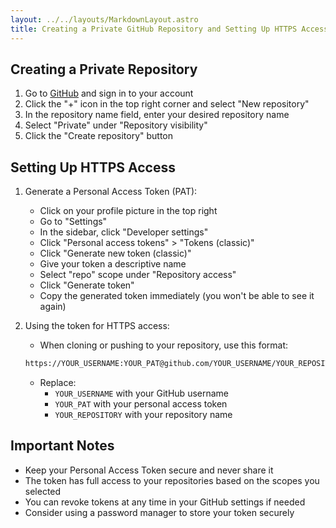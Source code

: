 ```yaml
---
layout: ../../layouts/MarkdownLayout.astro
title: Creating a Private GitHub Repository and Setting Up HTTPS Access
---
```





## Creating a Private Repository

1. Go to [GitHub](https://github.com) and sign in to your account
2. Click the "+" icon in the top right corner and select "New repository"
3. In the repository name field, enter your desired repository name
4. Select "Private" under "Repository visibility"
5. Click the "Create repository" button

## Setting Up HTTPS Access

1. Generate a Personal Access Token (PAT):
   - Click on your profile picture in the top right
   - Go to "Settings"
   - In the sidebar, click "Developer settings"
   - Click "Personal access tokens" > "Tokens (classic)"
   - Click "Generate new token (classic)"
   - Give your token a descriptive name
   - Select "repo" scope under "Repository access"
   - Click "Generate token"
   - Copy the generated token immediately (you won't be able to see it again)

2. Using the token for HTTPS access:
   - When cloning or pushing to your repository, use this format:
   ```bash
   https://YOUR_USERNAME:YOUR_PAT@github.com/YOUR_USERNAME/YOUR_REPOSITORY.git
   ```

   - Replace:
     - `YOUR_USERNAME` with your GitHub username
     - `YOUR_PAT` with your personal access token
     - `YOUR_REPOSITORY` with your repository name


## Important Notes

- Keep your Personal Access Token secure and never share it
- The token has full access to your repositories based on the scopes you selected
- You can revoke tokens at any time in your GitHub settings if needed
- Consider using a password manager to store your token securely

